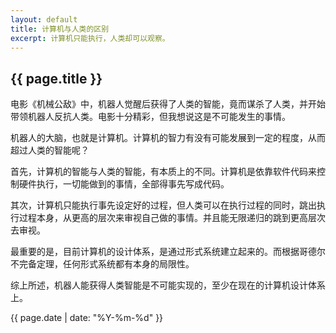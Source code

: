 ```yaml
---
layout: default
title: 计算机与人类的区别
excerpt: 计算机只能执行，人类却可以观察。
---
```

{{ page.title }}
----------------

电影《机械公敌》中，机器人觉醒后获得了人类的智能，竟而谋杀了人类，并开始带领机器人反抗人类。电影十分精彩，但我想说这是不可能发生的事情。

机器人的大脑，也就是计算机。计算机的智力有没有可能发展到一定的程度，从而超过人类的智能呢？

首先，计算机的智能与人类的智能，有本质上的不同。计算机是依靠软件代码来控制硬件执行，一切能做到的事情，全部得事先写成代码。

其次，计算机只能执行事先设定好的过程，但人类可以在执行过程的同时，跳出执行过程本身，从更高的层次来审视自己做的事情。并且能无限递归的跳到更高层次去审视。

最重要的是，目前计算机的设计体系，是通过形式系统建立起来的。而根据哥德尔不完备定理，任何形式系统都有本身的局限性。

综上所述，机器人能获得人类智能是不可能实现的，至少在现在的计算机设计体系上。

{{ page.date | date: "%Y-%m-%d" }}
